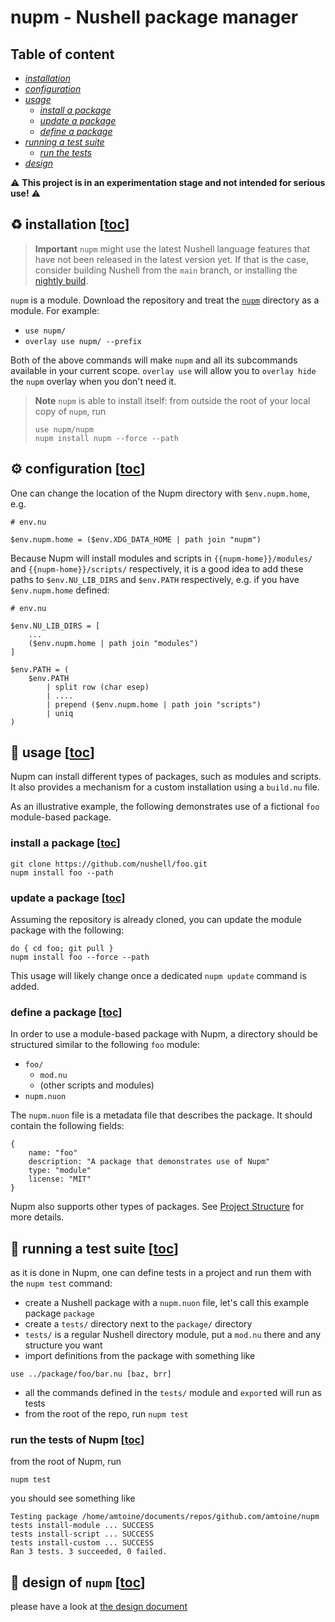 # nupm - Nushell package manager

## Table of content
- [*installation*](#recycle-installation-toc)
- [*configuration*](#gear-configuration-toc)
- [*usage*](#rocket-usage-toc)
  - [*install a package*](#install-a-package-toc)
  - [*update a package*](#update-a-package-toc)
  - [*define a package*](#define-a-package-toc)
- [*running a test suite*](#test_tube-running-a-test-suite-toc)
  - [*run the tests*](#run-the-tests-of-Nupm-toc)
- [*design*](#memo-design-of-nupm-toc)

:warning: **This project is in an experimentation stage and not intended for serious use!** :warning:

## :recycle: installation [[toc](#table-of-content)]
> **Important**
> `nupm` might use the latest Nushell language features that have not been released in the latest version yet.
> If that is the case, consider building Nushell from the `main` branch, or installing the [nightly build](https://github.com/nushell/nightly).

`nupm` is a module. Download the repository and treat the [`nupm`](https://github.com/nushell/nupm/tree/main/nupm`) directory as a module. For example:
* `use nupm/`
* `overlay use nupm/ --prefix`

Both of the above commands will make `nupm` and all its subcommands available in your current scope. `overlay use` will allow you to `overlay hide` the `nupm` overlay when you don't need it.

> **Note**
> `nupm` is able to install itself: from outside the root of your local copy of `nupm`, run
> ```nushell
> use nupm/nupm
> nupm install nupm --force --path
> ```

## :gear: configuration [[toc](#table-of-content)]
One can change the location of the Nupm directory with `$env.nupm.home`, e.g.
```nushell
# env.nu

$env.nupm.home = ($env.XDG_DATA_HOME | path join "nupm")
```

Because Nupm will install modules and scripts in `{{nupm-home}}/modules/` and `{{nupm-home}}/scripts/` respectively, it is a good idea to add these paths to `$env.NU_LIB_DIRS` and `$env.PATH` respectively, e.g. if you have `$env.nupm.home` defined:
```nushell
# env.nu

$env.NU_LIB_DIRS = [
    ...
    ($env.nupm.home | path join "modules")
]

$env.PATH = (
    $env.PATH
        | split row (char esep)
        | ....
        | prepend ($env.nupm.home | path join "scripts")
        | uniq
)
```

## :rocket: usage [[toc](#table-of-content)]

Nupm can install different types of packages, such as modules and scripts. It also provides a mechanism for a custom installation using a `build.nu` file.

As an illustrative example, the following demonstrates use of a fictional `foo` module-based package.

### install a package [[toc](#table-of-content)]

```nushell
git clone https://github.com/nushell/foo.git
nupm install foo --path
```

### update a package [[toc](#table-of-content)]

Assuming the repository is already cloned, you can update the module package with the following:

```nushell
do { cd foo; git pull }
nupm install foo --force --path
```
This usage will likely change once a dedicated `nupm update` command is added.

### define a package [[toc](#table-of-content)]

In order to use a module-based package with Nupm, a directory should be structured similar to the following `foo` module:

- `foo/`
    - `mod.nu`
    - (other scripts and modules)
- `nupm.nuon`

The `nupm.nuon` file is a metadata file that describes the package. It should contain the following fields:

```nushell
{
    name: "foo"
    description: "A package that demonstrates use of Nupm"
    type: "module"
    license: "MIT"
}
```

Nupm also supports other types of packages. See [Project Structure](https://github.com/nushell/nupm/blob/main/docs/design/README.md#project-structure-toc) for more details.

## :test_tube: running a test suite [[toc](#table-of-content)]
as it is done in Nupm, one can define tests in a project and run them with the `nupm test` command:
- create a Nushell package with a `nupm.nuon` file, let's call this example package `package`
- create a `tests/` directory next to the `package/` directory
- `tests/` is a regular Nushell directory module, put a `mod.nu` there and any structure you want
- import definitions from the package with something like
```nushell
use ../package/foo/bar.nu [baz, brr]
```
- all the commands defined in the `tests/` module and `export`ed will run as tests
- from the root of the repo, run `nupm test`

### run the tests of Nupm [[toc](#table-of-content)]
from the root of Nupm, run
```nushell
nupm test
```
you should see something like
```
Testing package /home/amtoine/documents/repos/github.com/amtoine/nupm
tests install-module ... SUCCESS
tests install-script ... SUCCESS
tests install-custom ... SUCCESS
Ran 3 tests. 3 succeeded, 0 failed.
```

## :memo: design of `nupm` [[toc](#table-of-content)]
please have a look at [the design document](docs/design/README.md)
